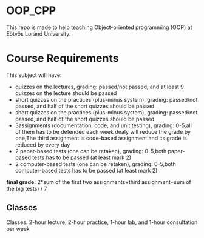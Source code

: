 # OOP_CPP
This repo is made to help teaching Object-oriented programming (OOP) at Eötvös Loránd University.<br/>
<h1>Course Requirements </h1>
This subject will have:<br/>
<ul>
  <li>quizzes on the lectures, grading: passed/not passed, and at least 9 quizzes on the lecture should be passed</li>
  <li>short quizzes on the practices (plus-minus system), grading: passed/not passed, and half of the short quizzes should be passed</li>
    <li>short quizzes on the practices (plus-minus system), grading: passed/not passed, and half of the short quizzes should be passed</li>
  <li> 3assignments (documentation, code, and unit testing), grading: 0-5,all of them has to be defended each week dealy will reduce the grade by one,The third assignment is code-based assignment and its grade is reduced by every day  </li>
  <li> 2 paper-based tests (one can be retaken), grading: 0-5,both paper-based tests has to be passed (at least mark 2) </li>
  <li>2 computer-based tests (one can be retaken), grading: 0-5,both computer-based tests has to be passed (at least mark 2)</li>
  </ul>
  <b>final grade:</b> 2*sum of the first two assignments+third assignment+sum of the big tests) / 7 <br/>
  
  <h2>Classes</h2>
  Classes: 2-hour lecture, 2-hour practice, 1-hour lab, and 1-hour consultation per week <br/>
  
